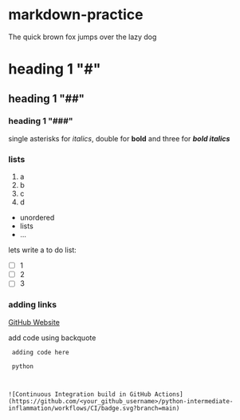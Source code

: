 # markdown-practice

The quick brown fox jumps over the lazy dog
# heading 1 "#"
## heading 1 "##"
### heading 1 "###"

single asterisks for *italics*, double for **bold** and three for ***bold italics***

### lists

1. a
2. b
3. c
4. d


- unordered
- lists
- ...

lets write a to do list: 

- [ ]  1 
- [ ]  2
- [ ]  3
### adding links


[GitHub Website](https://github.com/amanmdesai)

add code using backquote
``` 
 adding code here
 
 python 
 
```



```# Inflam

![Continuous Integration build in GitHub Actions](https://github.com/<your_github_username>/python-intermediate-inflammation/workflows/CI/badge.svg?branch=main)
```
